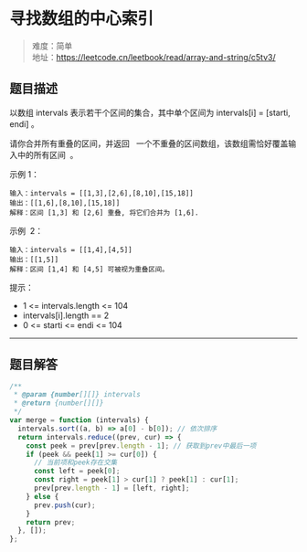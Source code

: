 # 寻找数组的中心索引

> 难度：简单  
> 地址：https://leetcode.cn/leetbook/read/array-and-string/c5tv3/

## 题目描述

以数组 intervals 表示若干个区间的集合，其中单个区间为 intervals[i] = [starti, endi] 。

请你合并所有重叠的区间，并返回   一个不重叠的区间数组，该数组需恰好覆盖输入中的所有区间  。

示例 1：

```
输入：intervals = [[1,3],[2,6],[8,10],[15,18]]
输出：[[1,6],[8,10],[15,18]]
解释：区间 [1,3] 和 [2,6] 重叠, 将它们合并为 [1,6].
```

示例  2：

```
输入：intervals = [[1,4],[4,5]]
输出：[[1,5]]
解释：区间 [1,4] 和 [4,5] 可被视为重叠区间。
```

提示：

- 1 <= intervals.length <= 104
- intervals[i].length == 2
- 0 <= starti <= endi <= 104

---

## 题目解答

```javascript
/**
 * @param {number[][]} intervals
 * @return {number[][]}
 */
var merge = function (intervals) {
  intervals.sort((a, b) => a[0] - b[0]); // 依次排序
  return intervals.reduce((prev, cur) => {
    const peek = prev[prev.length - 1]; // 获取到prev中最后一项
    if (peek && peek[1] >= cur[0]) {
      // 当前项和peek存在交集
      const left = peek[0];
      const right = peek[1] > cur[1] ? peek[1] : cur[1];
      prev[prev.length - 1] = [left, right];
    } else {
      prev.push(cur);
    }
    return prev;
  }, []);
};
```
